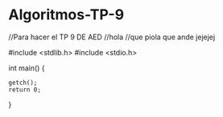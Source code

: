 # Algoritmos-TP-9
//Para hacer el TP 9 DE AED 
//hola
//que piola que ande jejejej

#include <stdlib.h>
#include <stdio.h>





int main()
{
	
	
	
	getch();
	return 0;
}







